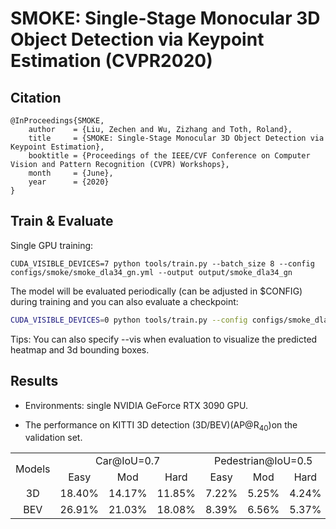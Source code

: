 # SMOKE: Single-Stage Monocular 3D Object Detection via Keypoint Estimation (CVPR2020)


## Citation

```
@InProceedings{SMOKE,
    author    = {Liu, Zechen and Wu, Zizhang and Toth, Roland},
    title     = {SMOKE: Single-Stage Monocular 3D Object Detection via Keypoint Estimation},
    booktitle = {Proceedings of the IEEE/CVF Conference on Computer Vision and Pattern Recognition (CVPR) Workshops},
    month     = {June},
    year      = {2020}
}
```


## Train & Evaluate

Single GPU training:
```
CUDA_VISIBLE_DEVICES=7 python tools/train.py --batch_size 8 --config configs/smoke/smoke_dla34_gn.yml --output output/smoke_dla34_gn
```

The model will be evaluated periodically (can be adjusted in $CONFIG) during training and you can also evaluate a checkpoint:

```bash
CUDA_VISIBLE_DEVICES=0 python tools/train.py --config configs/smoke_dla34_gn.yml --ckpt YOUR_CKPT --eval
```

Tips: You can also specify --vis when evaluation to visualize the predicted heatmap and 3d bounding boxes.


## Results

* Environments: single NVIDIA GeForce RTX 3090 GPU.

* The performance on KITTI 3D detection (3D/BEV)(AP@R<sub>40</sub>)on the validation set.

<table align="center">
    <tr>
        <td rowspan="2",div align="center">Models</td>
        <td colspan="3",div align="center">Car@IoU=0.7</td>    
        <td colspan="3",div align="center">Pedestrian@IoU=0.5</td>  
        <td colspan="3",div align="center">Cyclist@IoU=0.5</td>  
    </tr>
    <tr>
        <td div align="center">Easy</td> 
        <td div align="center">Mod</td> 
        <td div align="center">Hard</td> 
        <td div align="center">Easy</td> 
        <td div align="center">Mod</td> 
        <td div align="center">Hard</td> 
        <td div align="center">Easy</td> 
        <td div align="center">Mod</td> 
        <td div align="center">Hard</td>  
    </tr>
    <tr>
        <td div align="center">3D</td>
        <td div align="center">18.40%</td> 
        <td div align="center">14.17%</td> 
        <td div align="center">11.85%</td> 
        <td div align="center">7.22%</td> 
        <td div align="center">5.25%</td> 
        <td div align="center">4.24%</td> 
        <td div align="center">4.30%</td> 
        <td div align="center">2.48%</td> 
        <td div align="center">2.15%</td>  
    </tr>
    <tr>
        <td div align="center">BEV</td>
        <td div align="center">26.91%</td> 
        <td div align="center">21.03%</td> 
        <td div align="center">18.08%</td> 
        <td div align="center">8.39%</td> 
        <td div align="center">6.56%</td> 
        <td div align="center">5.37%</td> 
        <td div align="center">5.03%</td> 
        <td div align="center">2.69%</td> 
        <td div align="center">2.60%</td>  
    </tr>
</table>